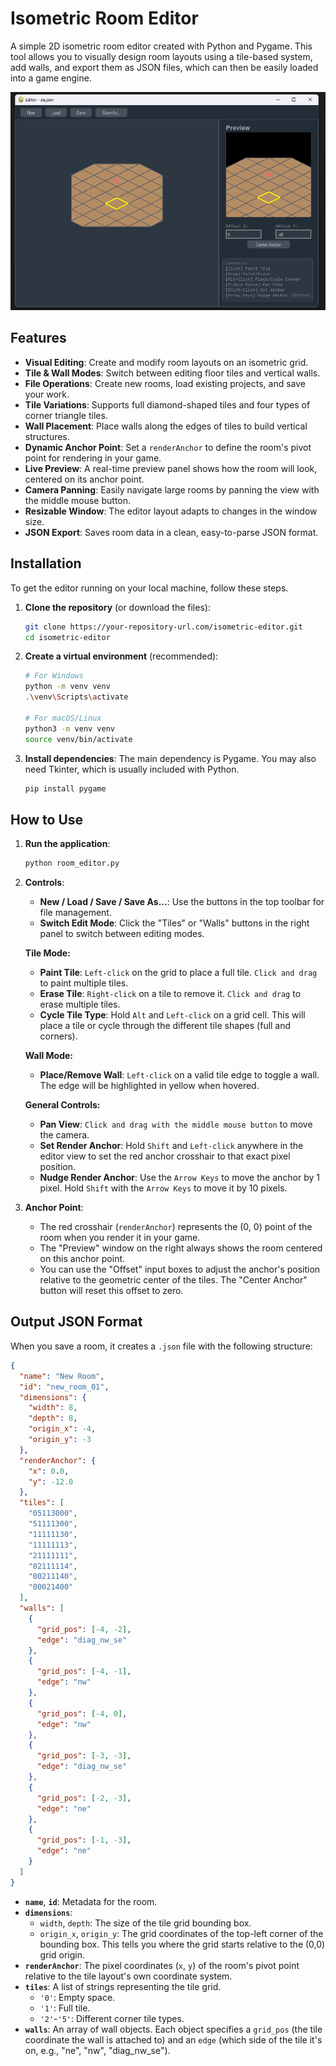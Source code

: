 # Isometric Room Editor

A simple 2D isometric room editor created with Python and Pygame. This tool allows you to visually design room layouts using a tile-based system, add walls, and export them as JSON files, which can then be easily loaded into a game engine.

![Screenshot of the Isometric Room Editor interface](img/editor_screenshot.png)

## Features

- **Visual Editing**: Create and modify room layouts on an isometric grid.
- **Tile & Wall Modes**: Switch between editing floor tiles and vertical walls.
- **File Operations**: Create new rooms, load existing projects, and save your work.
- **Tile Variations**: Supports full diamond-shaped tiles and four types of corner triangle tiles.
- **Wall Placement**: Place walls along the edges of tiles to build vertical structures.
- **Dynamic Anchor Point**: Set a `renderAnchor` to define the room's pivot point for rendering in your game.
- **Live Preview**: A real-time preview panel shows how the room will look, centered on its anchor point.
- **Camera Panning**: Easily navigate large rooms by panning the view with the middle mouse button.
- **Resizable Window**: The editor layout adapts to changes in the window size.
- **JSON Export**: Saves room data in a clean, easy-to-parse JSON format.

## Installation

To get the editor running on your local machine, follow these steps.

1.  **Clone the repository** (or download the files):
    ```bash
    git clone https://your-repository-url.com/isometric-editor.git
    cd isometric-editor
    ```

2.  **Create a virtual environment** (recommended):
    ```bash
    # For Windows
    python -m venv venv
    .\venv\Scripts\activate

    # For macOS/Linux
    python3 -m venv venv
    source venv/bin/activate
    ```

3.  **Install dependencies**:
    The main dependency is Pygame. You may also need Tkinter, which is usually included with Python.
    ```bash
    pip install pygame
    ```

## How to Use

1.  **Run the application**:
    ```bash
    python room_editor.py
    ```

2.  **Controls**:
    - **New / Load / Save / Save As...**: Use the buttons in the top toolbar for file management.
    - **Switch Edit Mode**: Click the "Tiles" or "Walls" buttons in the right panel to switch between editing modes.

    **Tile Mode:**
    - **Paint Tile**: `Left-click` on the grid to place a full tile. `Click and drag` to paint multiple tiles.
    - **Erase Tile**: `Right-click` on a tile to remove it. `Click and drag` to erase multiple tiles.
    - **Cycle Tile Type**: Hold `Alt` and `Left-click` on a grid cell. This will place a tile or cycle through the different tile shapes (full and corners).

    **Wall Mode:**
    - **Place/Remove Wall**: `Left-click` on a valid tile edge to toggle a wall. The edge will be highlighted in yellow when hovered.

    **General Controls:**
    - **Pan View**: `Click and drag with the middle mouse button` to move the camera.
    - **Set Render Anchor**: Hold `Shift` and `Left-click` anywhere in the editor view to set the red anchor crosshair to that exact pixel position.
    - **Nudge Render Anchor**: Use the `Arrow Keys` to move the anchor by 1 pixel. Hold `Shift` with the `Arrow Keys` to move it by 10 pixels.

3.  **Anchor Point**:
    - The red crosshair (`renderAnchor`) represents the (0, 0) point of the room when you render it in your game.
    - The "Preview" window on the right always shows the room centered on this anchor point.
    - You can use the "Offset" input boxes to adjust the anchor's position relative to the geometric center of the tiles. The "Center Anchor" button will reset this offset to zero.

## Output JSON Format

When you save a room, it creates a `.json` file with the following structure:

```json
{
  "name": "New Room",
  "id": "new_room_01",
  "dimensions": {
    "width": 8,
    "depth": 8,
    "origin_x": -4,
    "origin_y": -3
  },
  "renderAnchor": {
    "x": 0.0,
    "y": -12.0
  },
  "tiles": [
    "05113000",
    "51111300",
    "11111130",
    "11111113",
    "21111111",
    "02111114",
    "00211140",
    "00021400"
  ],
  "walls": [
    {
      "grid_pos": [-4, -2],
      "edge": "diag_nw_se"
    },
    {
      "grid_pos": [-4, -1],
      "edge": "nw"
    },
    {
      "grid_pos": [-4, 0],
      "edge": "nw"
    },
    {
      "grid_pos": [-3, -3],
      "edge": "diag_nw_se"
    },
    {
      "grid_pos": [-2, -3],
      "edge": "ne"
    },
    {
      "grid_pos": [-1, -3],
      "edge": "ne"
    }
  ]
}
```

- **`name`**, **`id`**: Metadata for the room.
- **`dimensions`**:
    - `width`, `depth`: The size of the tile grid bounding box.
    - `origin_x`, `origin_y`: The grid coordinates of the top-left corner of the bounding box. This tells you where the grid starts relative to the (0,0) grid origin.
- **`renderAnchor`**: The pixel coordinates (`x`, `y`) of the room's pivot point relative to the tile layout's own coordinate system.
- **`tiles`**: A list of strings representing the tile grid.
    - `'0'`: Empty space.
    - `'1'`: Full tile.
    - `'2'`-`'5'`: Different corner tile types.
- **`walls`**: An array of wall objects. Each object specifies a `grid_pos` (the tile coordinate the wall is attached to) and an `edge` (which side of the tile it's on, e.g., "ne", "nw", "diag_nw_se").